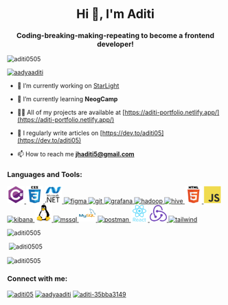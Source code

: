 <h1 align="center">Hi 👋, I'm Aditi</h1>
<h3 align="center">Coding-breaking-making-repeating to become a frontend developer!</h3>

<p align="left"> <img src="https://komarev.com/ghpvc/?username=aditi0505&label=Profile%20views&color=b0abcb&style=flat" alt="aditi0505" /> </p>

<p align="left"> <a href="https://twitter.com/aadyaaditi" target="blank"><img src="https://img.shields.io/twitter/follow/aadyaaditi?logo=twitter&style=for-the-badge" alt="aadyaaditi" /></a> </p>

- 🔭 I’m currently working on [StarLight](https://starlightapp.netlify.app/)

- 🌱 I’m currently learning **NeogCamp**

- 👨‍💻 All of my projects are available at [https://aditi-portfolio.netlify.app/](https://aditi-portfolio.netlify.app/)

- 📝 I regularly write articles on [https://dev.to/aditi05](https://dev.to/aditi05)

- 📫 How to reach me **jhaditi5@gmail.com**



<h3 align="left">Languages and Tools:</h3>
<p align="left"> <a href="https://www.w3schools.com/cs/" target="_blank" rel="noreferrer"> <img src="https://raw.githubusercontent.com/devicons/devicon/master/icons/csharp/csharp-original.svg" alt="csharp" width="40" height="40"/> </a> <a href="https://www.w3schools.com/css/" target="_blank" rel="noreferrer"> <img src="https://raw.githubusercontent.com/devicons/devicon/master/icons/css3/css3-original-wordmark.svg" alt="css3" width="40" height="40"/> </a> <a href="https://dotnet.microsoft.com/" target="_blank" rel="noreferrer"> <img src="https://raw.githubusercontent.com/devicons/devicon/master/icons/dot-net/dot-net-original-wordmark.svg" alt="dotnet" width="40" height="40"/> </a> <a href="https://www.figma.com/" target="_blank" rel="noreferrer"> <img src="https://www.vectorlogo.zone/logos/figma/figma-icon.svg" alt="figma" width="40" height="40"/> </a> <a href="https://git-scm.com/" target="_blank" rel="noreferrer"> <img src="https://www.vectorlogo.zone/logos/git-scm/git-scm-icon.svg" alt="git" width="40" height="40"/> </a> <a href="https://grafana.com" target="_blank" rel="noreferrer"> <img src="https://www.vectorlogo.zone/logos/grafana/grafana-icon.svg" alt="grafana" width="40" height="40"/> </a> <a href="https://hadoop.apache.org/" target="_blank" rel="noreferrer"> <img src="https://www.vectorlogo.zone/logos/apache_hadoop/apache_hadoop-icon.svg" alt="hadoop" width="40" height="40"/> </a> <a href="https://hive.apache.org/" target="_blank" rel="noreferrer"> <img src="https://www.vectorlogo.zone/logos/apache_hive/apache_hive-icon.svg" alt="hive" width="40" height="40"/> </a> <a href="https://www.w3.org/html/" target="_blank" rel="noreferrer"> <img src="https://raw.githubusercontent.com/devicons/devicon/master/icons/html5/html5-original-wordmark.svg" alt="html5" width="40" height="40"/> </a> <a href="https://developer.mozilla.org/en-US/docs/Web/JavaScript" target="_blank" rel="noreferrer"> <img src="https://raw.githubusercontent.com/devicons/devicon/master/icons/javascript/javascript-original.svg" alt="javascript" width="40" height="40"/> </a> <a href="https://www.elastic.co/kibana" target="_blank" rel="noreferrer"> <img src="https://www.vectorlogo.zone/logos/elasticco_kibana/elasticco_kibana-icon.svg" alt="kibana" width="40" height="40"/> </a> <a href="https://www.linux.org/" target="_blank" rel="noreferrer"> <img src="https://raw.githubusercontent.com/devicons/devicon/master/icons/linux/linux-original.svg" alt="linux" width="40" height="40"/> </a> <a href="https://www.microsoft.com/en-us/sql-server" target="_blank" rel="noreferrer"> <img src="https://www.svgrepo.com/show/303229/microsoft-sql-server-logo.svg" alt="mssql" width="40" height="40"/> </a> <a href="https://www.mysql.com/" target="_blank" rel="noreferrer"> <img src="https://raw.githubusercontent.com/devicons/devicon/master/icons/mysql/mysql-original-wordmark.svg" alt="mysql" width="40" height="40"/> </a> <a href="https://postman.com" target="_blank" rel="noreferrer"> <img src="https://www.vectorlogo.zone/logos/getpostman/getpostman-icon.svg" alt="postman" width="40" height="40"/> </a> <a href="https://reactjs.org/" target="_blank" rel="noreferrer"> <img src="https://raw.githubusercontent.com/devicons/devicon/master/icons/react/react-original-wordmark.svg" alt="react" width="40" height="40"/> </a> <a href="https://redux.js.org" target="_blank" rel="noreferrer"> <img src="https://raw.githubusercontent.com/devicons/devicon/master/icons/redux/redux-original.svg" alt="redux" width="40" height="40"/> </a> <a href="https://tailwindcss.com/" target="_blank" rel="noreferrer"> <img src="https://www.vectorlogo.zone/logos/tailwindcss/tailwindcss-icon.svg" alt="tailwind" width="40" height="40"/> </a> </p>

<p><img align="left" src="https://github-readme-stats.vercel.app/api/top-langs?username=aditi0505&show_icons=true&theme=cobalt&title_color=58949c&text_color=58949c&bg_color=dbffd6&locale=en&layout=compact" alt="aditi0505" /></p>
<br/>
<p>&nbsp;<img align="center" src="https://github-readme-stats.vercel.app/api?username=aditi0505&show_icons=true&title_color=856c8b&text_color=5d5bac&bg_color=e0d7ff&locale=en" alt="aditi0505" /></p>

<p><img align="center" src="https://github-readme-streak-stats.herokuapp.com/?user=aditi0505&" alt="aditi0505" /></p>

<h3 align="left">Connect with me:</h3>
<p align="left">
<a href="https://dev.to/aditi05" target="blank"><img align="center" src="https://raw.githubusercontent.com/rahuldkjain/github-profile-readme-generator/master/src/images/icons/Social/devto.svg" alt="aditi05" height="30" width="40" /></a>
<a href="https://twitter.com/aadyaaditi" target="blank"><img align="center" src="https://raw.githubusercontent.com/rahuldkjain/github-profile-readme-generator/master/src/images/icons/Social/twitter.svg" alt="aadyaaditi" height="30" width="40" /></a>
<a href="https://linkedin.com/in/aditi-35bba3149" target="blank"><img align="center" src="https://raw.githubusercontent.com/rahuldkjain/github-profile-readme-generator/master/src/images/icons/Social/linked-in-alt.svg" alt="aditi-35bba3149" height="30" width="40" /></a>
</p>
